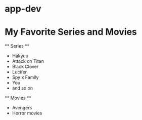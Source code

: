 # app-dev
# My Favorite Series and Movies
** Series **
- Hakyuu
- Attack on Titan
- Black Clover
- Lucifer
- Spy x Family
- You
- and so on

** Movies **
- Avengers
- Horror movies
